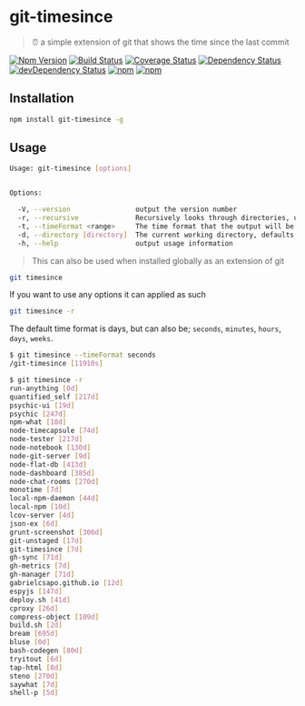 # git-timesince

> ⏰ a simple extension of git that shows the time since the last commit

[![Npm Version](https://img.shields.io/npm/v/git-timesince.svg)](https://www.npmjs.com/package/git-timesince)
[![Build Status](https://travis-ci.org/gabrielcsapo/git-timesince.svg?branch=master)](https://travis-ci.org/gabrielcsapo/git-timesince)
[![Coverage Status](https://lcov-server.gabrielcsapo.com/badge/github%2Ecom/gabrielcsapo/git-timesince.svg)](https://lcov-server.gabrielcsapo.com/coverage/github%2Ecom/gabrielcsapo/git-timesince)
[![Dependency Status](https://starbuck.gabrielcsapo.com/badge/github/gabrielcsapo/git-timesince/status.svg)](https://starbuck.gabrielcsapo.com/github/gabrielcsapo/git-timesince)
[![devDependency Status](https://starbuck.gabrielcsapo.com/badge/github/gabrielcsapo/git-timesince/dev-status.svg)](https://starbuck.gabrielcsapo.com/github/gabrielcsapo/git-timesince#info=devDependencies)
[![npm](https://img.shields.io/npm/dt/git-timesince.svg)]()
[![npm](https://img.shields.io/npm/dm/git-timesince.svg)]()

## Installation

```bash
npm install git-timesince -g
```

## Usage

```bash
Usage: git-timesince [options]


Options:

  -V, --version                output the version number
  -r, --recursive              Recursively looks through directories, using the current working directory as the base
  -t, --timeFormat <range>     The time format that the output will be formatted in, [seconds, minutes, hours, days, weeks]
  -d, --directory [directory]  The current working directory, defaults to process.cwd()
  -h, --help                   output usage information
```

> This can also be used when installed globally as an extension of git

```bash
git timesince
```

If you want to use any options it can applied as such

```bash
git timesince -r
```

The default time format is days, but can also be; `seconds`, `minutes`, `hours`, `days`, `weeks`.

```bash
$ git timesince --timeFormat seconds
/git-timesince [11910s]
```

```bash
$ git timesince -r
run-anything [0d]
quantified_self [217d]
psychic-ui [19d]
psychic [247d]
npm-what [18d]
node-timecapsule [74d]
node-tester [217d]
node-notebook [130d]
node-git-server [9d]
node-flat-db [413d]
node-dashboard [385d]
node-chat-rooms [270d]
monotime [7d]
local-npm-daemon [44d]
local-npm [10d]
lcov-server [4d]
json-ex [6d]
grunt-screenshot [306d]
git-unstaged [17d]
git-timesince [7d]
gh-sync [71d]
gh-metrics [7d]
gh-manager [71d]
gabrielcsapo.github.io [12d]
espyjs [147d]
deploy.sh [41d]
cproxy [26d]
compress-object [109d]
build.sh [2d]
bream [695d]
bluse [0d]
bash-codegen [80d]
tryitout [6d]
tap-html [8d]
steno [270d]
saywhat [7d]
shell-p [5d]
```
